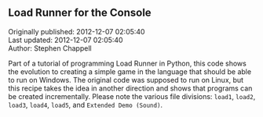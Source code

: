 ## Load Runner for the Console  
Originally published: 2012-12-07 02:05:40  
Last updated: 2012-12-07 02:05:40  
Author: Stephen Chappell  
  
Part of a tutorial of programming Load Runner in Python, this code shows the evolution to creating a simple game in the language that should be able to run on Windows. The original code was supposed to run on Linux, but this recipe takes the idea in another direction and shows that programs can be created incrementally. Please note the various file divisions: `load1`, `load2`, `load3`, `load4`, `load5`, and `Extended Demo (Sound)`.